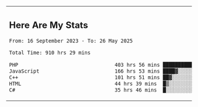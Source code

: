 <table border="0">
 <tr>
  <td>
      <h2>Here Are My Stats</h2>
 <!--START_SECTION:waka-->

```txt
From: 16 September 2023 - To: 26 May 2025

Total Time: 910 hrs 29 mins

PHP                                403 hrs 56 mins ███████████░░░░░░░░░░░░░░   43.85 %
JavaScript                         166 hrs 53 mins ████▓░░░░░░░░░░░░░░░░░░░░   18.12 %
C++                                101 hrs 51 mins ██▓░░░░░░░░░░░░░░░░░░░░░░   11.06 %
HTML                               44 hrs 39 mins  █▒░░░░░░░░░░░░░░░░░░░░░░░   04.85 %
C#                                 35 hrs 46 mins  █░░░░░░░░░░░░░░░░░░░░░░░░   03.88 %
```

<!--END_SECTION:waka-->
  </td>
    <td>
   <div align="start">
        <a href="https://open.spotify.com/user/dxso20he52f5d4ti73duavf95">
        <img width="200px" src="https://spotify-github-profile.kittinanx.com/api/view.svg?uid=dxso20he52f5d4ti73duavf95&cover_image=true&theme=default&show_offline=false&background_color=121212&interchange=false" alt="Spotify Now Playing">
    </a>
</div> 

  </td>
 </tr>

</table>





